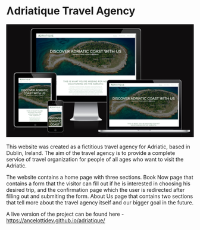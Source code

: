 # Ʌdriatique Travel Agency

![Responsive screenshoot](./assets/images/responsive-website-photo.png)

This website was created as a fictitious travel agency for Adriatic, based in Dublin, Ireland.
The aim of the travel agency is to provide a complete service of travel organization for people of all ages who want to visit the Adriatic.

The website contains a home page with three sections. Book Now page that contains a form that the visitor can fill out if he is interested in choosing his desired trip, and the confirmation page which the user is redirected after filling out and submiting the form. About Us page that contains two sections that tell more about the travel agency itself and our bigger goal in the future.

A live version of the project can be found here - https://ancelottidev.github.io/adriatique/
 